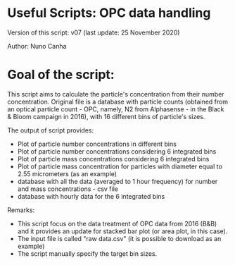 # Useful Scripts: OPC data handling

Version of this script: v07 (last update: 25 November 2020)

Author: Nuno Canha

# Goal of the script:
This script aims to calculate the particle's concentration from their number concentration. Original file is a database with particle counts (obtained from an optical particle count - OPC, namely, N2 from Alphasense - in the Black & Bloom campaign in 2016), with 16 different bins of particle's sizes.

The output of script provides:
- Plot of particle number concentrations in different bins
- Plot of particle number concentrations considering 6 integrated bins
- Plot of particle mass concentrations considering 6 integrated bins
- Plot of particle mass concentration for particles with diameter equal to 2.55 micrometers (as an example)
- database with all the data (averaged to 1 hour frequency) for number and mass concentrations - csv file
- database with hourly data for the 6 integrated bins

Remarks:
- This script focus on the data treatment of OPC data from 2016 (B&B) and it provides an update for stacked bar plot (or area plot, in this case).
- The input file is called "raw data.csv" (it is possible to download as an example)
- The script manually specify the target bin sizes.
